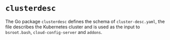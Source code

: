 # `clusterdesc`

The Go package `clusterdesc` defines the schema of
`cluster-desc.yaml`, the file describes the Kubernetes cluster and is
used as the input to `bsroot.bash`, `cloud-config-server` and `addons`.
